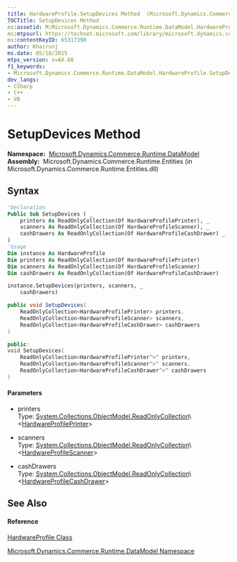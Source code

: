 ```yaml
---
title: HardwareProfile.SetupDevices Method  (Microsoft.Dynamics.Commerce.Runtime.DataModel)
TOCTitle: SetupDevices Method
ms:assetid: M:Microsoft.Dynamics.Commerce.Runtime.DataModel.HardwareProfile.SetupDevices(System.Collections.ObjectModel.ReadOnlyCollection{Microsoft.Dynamics.Commerce.Runtime.DataModel.HardwareProfilePrinter},System.Collections.ObjectModel.ReadOnlyCollection{Microsoft.Dynamics.Commerce.Runtime.DataModel.HardwareProfileScanner},System.Collections.ObjectModel.ReadOnlyCollection{Microsoft.Dynamics.Commerce.Runtime.DataModel.HardwareProfileCashDrawer})
ms:mtpsurl: https://technet.microsoft.com/library/microsoft.dynamics.commerce.runtime.datamodel.hardwareprofile.setupdevices(v=AX.60)
ms:contentKeyID: 65317390
author: Khairunj
ms.date: 05/18/2015
mtps_version: v=AX.60
f1_keywords:
- Microsoft.Dynamics.Commerce.Runtime.DataModel.HardwareProfile.SetupDevices
dev_langs:
- CSharp
- C++
- VB
---
```


# SetupDevices Method

**Namespace:**  [Microsoft.Dynamics.Commerce.Runtime.DataModel](microsoft-dynamics-commerce-runtime-datamodel-namespace.md)  
**Assembly:**  Microsoft.Dynamics.Commerce.Runtime.Entities (in Microsoft.Dynamics.Commerce.Runtime.Entities.dll)

## Syntax

``` vb
'Declaration
Public Sub SetupDevices ( _
    printers As ReadOnlyCollection(Of HardwareProfilePrinter), _
    scanners As ReadOnlyCollection(Of HardwareProfileScanner), _
    cashDrawers As ReadOnlyCollection(Of HardwareProfileCashDrawer) _
)
'Usage
Dim instance As HardwareProfile
Dim printers As ReadOnlyCollection(Of HardwareProfilePrinter)
Dim scanners As ReadOnlyCollection(Of HardwareProfileScanner)
Dim cashDrawers As ReadOnlyCollection(Of HardwareProfileCashDrawer)

instance.SetupDevices(printers, scanners, _
    cashDrawers)
```

``` csharp
public void SetupDevices(
    ReadOnlyCollection<HardwareProfilePrinter> printers,
    ReadOnlyCollection<HardwareProfileScanner> scanners,
    ReadOnlyCollection<HardwareProfileCashDrawer> cashDrawers
)
```

``` c++
public:
void SetupDevices(
    ReadOnlyCollection<HardwareProfilePrinter^>^ printers, 
    ReadOnlyCollection<HardwareProfileScanner^>^ scanners, 
    ReadOnlyCollection<HardwareProfileCashDrawer^>^ cashDrawers
)
```

#### Parameters

  - printers  
    Type: [System.Collections.ObjectModel.ReadOnlyCollection](https://technet.microsoft.com/library/ms132474\(v=ax.60\))\<[HardwareProfilePrinter](hardwareprofileprinter-class-microsoft-dynamics-commerce-runtime-datamodel.md)\>  

<!-- end list -->

  - scanners  
    Type: [System.Collections.ObjectModel.ReadOnlyCollection](https://technet.microsoft.com/library/ms132474\(v=ax.60\))\<[HardwareProfileScanner](hardwareprofilescanner-class-microsoft-dynamics-commerce-runtime-datamodel.md)\>  

<!-- end list -->

  - cashDrawers  
    Type: [System.Collections.ObjectModel.ReadOnlyCollection](https://technet.microsoft.com/library/ms132474\(v=ax.60\))\<[HardwareProfileCashDrawer](hardwareprofilecashdrawer-class-microsoft-dynamics-commerce-runtime-datamodel.md)\>  

## See Also

#### Reference

[HardwareProfile Class](hardwareprofile-class-microsoft-dynamics-commerce-runtime-datamodel.md)

[Microsoft.Dynamics.Commerce.Runtime.DataModel Namespace](microsoft-dynamics-commerce-runtime-datamodel-namespace.md)

